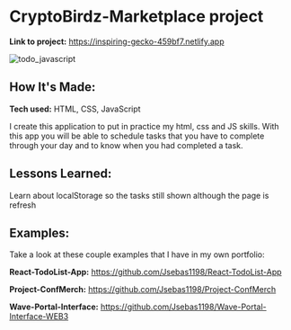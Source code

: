 # CryptoBirdz-Marketplace project

**Link to project:** https://inspiring-gecko-459bf7.netlify.app

![todo_javascript](https://user-images.githubusercontent.com/96799477/168452695-37cd66c1-17bf-4c95-b342-7310bef17b53.png)

## How It's Made:

**Tech used:** HTML, CSS, JavaScript

I create this application to put in practice my html, css and JS skills. With this app you will be able to schedule tasks that you have to complete through your day and to know when you had completed a task.

## Lessons Learned:

Learn about localStorage so the tasks still shown although the page is refresh 

## Examples:
Take a look at these couple examples that I have in my own portfolio:

**React-TodoList-App:** https://github.com/Jsebas1198/React-TodoList-App

**Project-ConfMerch:** https://github.com/Jsebas1198/Project-ConfMerch

**Wave-Portal-Interface:** https://github.com/Jsebas1198/Wave-Portal-Interface-WEB3






